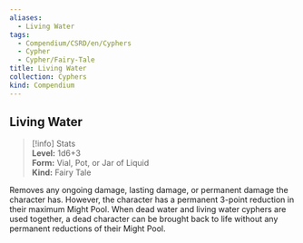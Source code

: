 ```yaml
---
aliases:
  - Living Water
tags:
  - Compendium/CSRD/en/Cyphers
  - Cypher
  - Cypher/Fairy-Tale
title: Living Water
collection: Cyphers
kind: Compendium
---
```

## Living Water  
>[!info] Stats  
> **Level:** 1d6+3  
> **Form:** Vial, Pot, or Jar of Liquid  
> **Kind:** Fairy Tale
  
Removes any ongoing damage, lasting damage, or permanent damage the character has. However, the character has a permanent 3-point reduction in their maximum Might Pool. When dead water and living water cyphers are used together, a dead character can be brought back to life without any permanent reductions of their Might Pool.